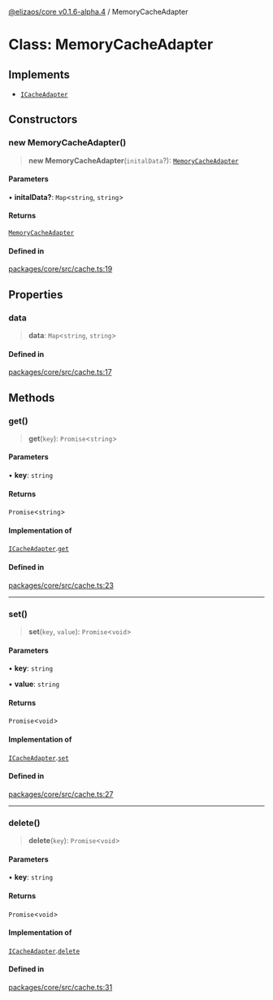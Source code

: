 [@elizaos/core v0.1.6-alpha.4](../index.md) / MemoryCacheAdapter

# Class: MemoryCacheAdapter

## Implements

- [`ICacheAdapter`](../interfaces/ICacheAdapter.md)

## Constructors

### new MemoryCacheAdapter()

> **new MemoryCacheAdapter**(`initalData`?): [`MemoryCacheAdapter`](MemoryCacheAdapter.md)

#### Parameters

• **initalData?**: `Map`\<`string`, `string`\>

#### Returns

[`MemoryCacheAdapter`](MemoryCacheAdapter.md)

#### Defined in

[packages/core/src/cache.ts:19](https://github.com/elizaos/eliza/blob/main/packages/core/src/cache.ts#L19)

## Properties

### data

> **data**: `Map`\<`string`, `string`\>

#### Defined in

[packages/core/src/cache.ts:17](https://github.com/elizaos/eliza/blob/main/packages/core/src/cache.ts#L17)

## Methods

### get()

> **get**(`key`): `Promise`\<`string`\>

#### Parameters

• **key**: `string`

#### Returns

`Promise`\<`string`\>

#### Implementation of

[`ICacheAdapter`](../interfaces/ICacheAdapter.md).[`get`](../interfaces/ICacheAdapter.md#get)

#### Defined in

[packages/core/src/cache.ts:23](https://github.com/elizaos/eliza/blob/main/packages/core/src/cache.ts#L23)

---

### set()

> **set**(`key`, `value`): `Promise`\<`void`\>

#### Parameters

• **key**: `string`

• **value**: `string`

#### Returns

`Promise`\<`void`\>

#### Implementation of

[`ICacheAdapter`](../interfaces/ICacheAdapter.md).[`set`](../interfaces/ICacheAdapter.md#set)

#### Defined in

[packages/core/src/cache.ts:27](https://github.com/elizaos/eliza/blob/main/packages/core/src/cache.ts#L27)

---

### delete()

> **delete**(`key`): `Promise`\<`void`\>

#### Parameters

• **key**: `string`

#### Returns

`Promise`\<`void`\>

#### Implementation of

[`ICacheAdapter`](../interfaces/ICacheAdapter.md).[`delete`](../interfaces/ICacheAdapter.md#delete)

#### Defined in

[packages/core/src/cache.ts:31](https://github.com/elizaos/eliza/blob/main/packages/core/src/cache.ts#L31)
